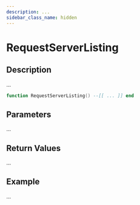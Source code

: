 ```yaml
---
description: ...
sidebar_class_name: hidden
---
```


# RequestServerListing

## Description

...

```lua
function RequestServerListing() --[[ ... ]] end
```

## Parameters

...

## Return Values

...

## Example

...

